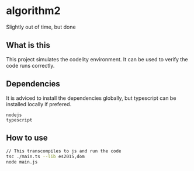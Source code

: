 # algorithm2
Slightly out of time, but done

## What is this
This project simulates the codelity environment. It can be used to verify the code runs correctly.

## Dependencies
It is adviced to install the dependencies globally, but typescript can be installed locally if prefered.

    nodejs
    typescript

## How to use
```sh
// This transcompiles to js and run the code
tsc ./main.ts --lib es2015,dom
node main.js
```
